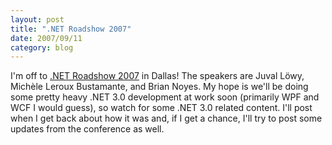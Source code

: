 ```yaml
---
layout: post
title: ".NET Roadshow 2007"
date: 2007/09/11
category: blog
---
```


I'm off to [.NET Roadshow 2007](http://www.dotnetroadshow.com/) in Dallas! The speakers are Juval L&ouml;wy, Mich&egrave;le Leroux Bustamante, and Brian Noyes. My hope is we'll be doing some pretty heavy .NET 3.0 development at work soon (primarily WPF and WCF I would guess), so watch for some .NET 3.0 related content. I'll post when I get back about how it was and, if I get a chance, I'll try to post some updates from the conference as well.

